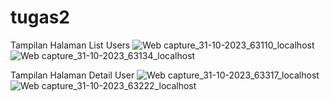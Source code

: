 # tugas2

Tampilan Halaman List Users
![Web capture_31-10-2023_63110_localhost](https://github.com/Fathianr16/Tugas2_124210026/assets/145315810/fbebef1d-7a28-412d-a14b-cef83fe00848)
![Web capture_31-10-2023_63134_localhost](https://github.com/Fathianr16/Tugas2_124210026/assets/145315810/4befc52f-4b64-4736-bbbf-697534927a0f)

Tampilan Halaman Detail User
![Web capture_31-10-2023_63317_localhost](https://github.com/Fathianr16/Tugas2_124210026/assets/145315810/6b3ef42e-5d41-42dc-9222-b8d9f72f38d4)
![Web capture_31-10-2023_63222_localhost](https://github.com/Fathianr16/Tugas2_124210026/assets/145315810/3d4cc223-c120-4ec8-af0a-225be48ce6d0)
